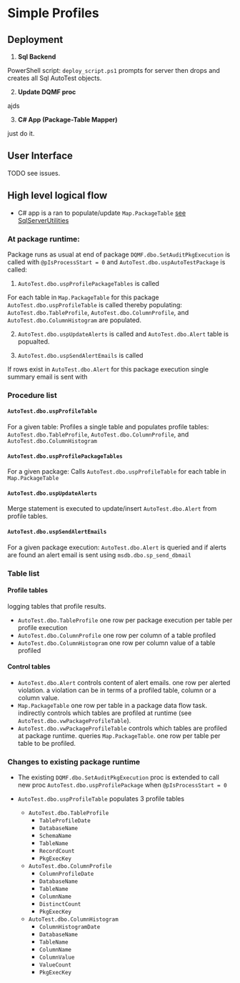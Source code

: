 # Simple Profiles

## Deployment

1. **Sql Backend**

PowerShell script: `deploy_script.ps1` prompts for server then drops and creates all Sql AutoTest objects.

2. **Update DQMF proc**

ajds 

3. **C\# App (Package-Table Mapper)**

just do it.

## User Interface
TODO see issues.

## High level logical flow

- C\# app is a ran to populate/update `Map.PackageTable` [see SqlServerUtilities](https://github.com/grahamcrowell/SqlServerUtilities)

### At package runtime:

Package runs as usual at end of package `DQMF.dbo.SetAuditPkgExecution` is called with `@pIsProcessStart = 0` and `AutoTest.dbo.uspAutoTestPackage` is called:

1. `AutoTest.dbo.uspProfilePackageTables` is called

For each table in `Map.PackageTable` for this package `AutoTest.dbo.uspProfileTable` is called thereby populating: `AutoTest.dbo.TableProfile`, `AutoTest.dbo.ColumnProfile`, and `AutoTest.dbo.ColumnHistogram` are populated.

2. `AutoTest.dbo.uspUpdateAlerts` is called and `AutoTest.dbo.Alert` table is popualted.

3. `AutoTest.dbo.uspSendAlertEmails` is called

If rows exist in `AutoTest.dbo.Alert` for this package execution single summary email is sent with 

### Procedure list

#### `AutoTest.dbo.uspProfileTable`

For a given table: Profiles a single table and populates profile tables: `AutoTest.dbo.TableProfile`, `AutoTest.dbo.ColumnProfile`, and `AutoTest.dbo.ColumnHistogram`

#### `AutoTest.dbo.uspProfilePackageTables`

For a given package: Calls `AutoTest.dbo.uspProfileTable` for each table in `Map.PackageTable`

#### `AutoTest.dbo.uspUpdateAlerts`

Merge statement is executed to update/insert `AutoTest.dbo.Alert` from profile tables.

#### `AutoTest.dbo.uspSendAlertEmails`

For a given package execution: `AutoTest.dbo.Alert` is queried and if alerts are found an alert email is sent using `msdb.dbo.sp_send_dbmail`

### Table list

#### Profile tables
logging tables that profile results.

+ `AutoTest.dbo.TableProfile` one row per package execution per table per profile execution
+ `AutoTest.dbo.ColumnProfile` one row per column of a table profiled
+ `AutoTest.dbo.ColumnHistogram` one row per column value of a table profiled

#### Control tables

+ `AutoTest.dbo.Alert` controls content of alert emails.  one row per alerted violation.  a violation can be in terms of a profiled table, column or a column value.
+ `Map.PackageTable` one row per table in a package data flow task.  indirectly controls which tables are profiled at runtime (see `AutoTest.dbo.vwPackageProfileTable`).
+ `AutoTest.dbo.vwPackageProfileTable` controls which tables are profiled at package runtime.  queries `Map.PackageTable`.  one row per table per table to be profiled.

### Changes to existing package runtime

- The existing `DQMF.dbo.SetAuditPkgExecution` proc is extended to call new proc `AutoTest.dbo.uspProfilePackage` when `@pIsProcessStart = 0`

- `AutoTest.dbo.uspProfileTable` populates 3 profile tables
    + `AutoTest.dbo.TableProfile`
        * `TableProfileDate`
        * `DatabaseName`
        * `SchemaName`
        * `TableName`
        * `RecordCount`
        * `PkgExecKey`
    + `AutoTest.dbo.ColumnProfile`
        * `ColumnProfileDate`
        * `DatabaseName`
        * `TableName`
        * `ColumnName`
        * `DistinctCount`
        * `PkgExecKey`
    + `AutoTest.dbo.ColumnHistogram`
        * `ColumnHistogramDate`
        * `DatabaseName`
        * `TableName`
        * `ColumnName`
        * `ColumnValue`
        * `ValueCount`
        * `PkgExecKey`

